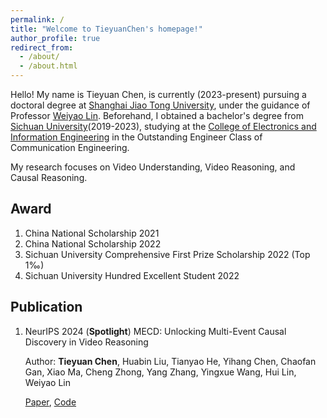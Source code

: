 ```yaml
---
permalink: /
title: "Welcome to TieyuanChen's homepage!"
author_profile: true
redirect_from: 
  - /about/
  - /about.html
---
```


Hello! My name is Tieyuan Chen, is currently (2023-present) pursuing a doctoral degree at [Shanghai Jiao Tong University](https://en.sjtu.edu.cn/), 
under the guidance of Professor [Weiyao Lin](https://weiyaolin.github.io/). 
Beforehand, I obtained a bachelor's degree from [Sichuan University](https://en.scu.edu.cn/)(2019-2023), 
studying at the [College of Electronics and Information Engineering](https://eie.scu.edu.cn/eneieen/) in the Outstanding Engineer Class of Communication Engineering.

My research focuses on Video Understanding, Video Reasoning, and Causal Reasoning. 

## Award
1. China National Scholarship 2021
2. China National Scholarship 2022
3. Sichuan University Comprehensive First Prize Scholarship 2022 (Top 1‰)
4. Sichuan University Hundred Excellent Student 2022

## Publication
1. NeurIPS 2024 (**Spotlight**) MECD: Unlocking Multi-Event Causal Discovery in Video Reasoning

    Author: **Tieyuan Chen**, Huabin Liu, Tianyao He, Yihang Chen, Chaofan Gan, Xiao Ma, Cheng Zhong, Yang Zhang, Yingxue Wang, Hui Lin, Weiyao Lin

    [Paper](https://arxiv.org/abs/2409.17647), [Code](https://github.com/tychen-SJTU/MECD-Benchmark)

